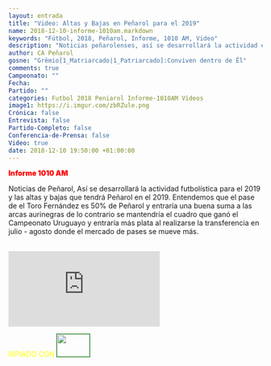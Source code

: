 ```yaml
---
layout: entrada
title: "Video: Altas y Bajas en Peñarol para el 2019"
name: 2018-12-10-informe-1010am.markdown
keywords: "Fútbol, 2018, Peñarol, Informe, 1010 AM, Video"
description: "Noticias peñarolenses, así se desarrollará la actividad en el 2019 y las altas y bajas en Peñarol para el 2019"
author: CA Peñarol
gosne: "Grêmio[1_Matriarcado|1_Patriarcado]:Conviven dentro de Êl"
comments: true
Campeonato: ""
Fecha:
Partido: ""
categories: Futbol 2018 Peniarol Informe-1010AM Videos
image1: https://i.imgur.com/zbRZule.png
Crónica: false
Entrevista: false
Partido-Completo: false
Conferencia-de-Prensa: false
Video: true
date: 2018-12-10 19:50:00 +01:00:00
---
```

<!---https://i.imgur.com/6AhlLin.png
Campeonato: <span>{{ page.Campeonato }}</span><br>
Fecha: <span>{{ page.Fecha }}</span><br>
Encuentro: <span>{{ page.Partido }}</span><br>-->
<span style="color:red;font-weight:900">Informe 1010 AM</span>

Noticias de Peñarol, Así se desarrollará la actividad futbolística para el 2019 y las altas y bajas que tendrá Peñarol en el 2019. Entendemos que el pase de el Toro Fernández es 50% de Peñarol y entraría una buena suma a las arcas aurinegras de lo contrario se mantendría el cuadro que ganó el Campeonato Uruguayo y entraría más plata al realizarse la transferencia en julio - agosto donde el mercado de pases se mueve más.


<br>

<iframe src="https://www.youtube.com/embed/1KLEaIxSFds" frameborder="0" allow="accelerometer; autoplay; encrypted-media; gyroscope; picture-in-picture" allowfullscreen></iframe>

<br>

<span style="color:yellow;">RIPIADO CON</span> <a href="http://ffmpeg.org"><img src="{{ site.url }}/images/ffmpeg.png" width="65px" height="45px" style="border:1px solid green;"></a>
